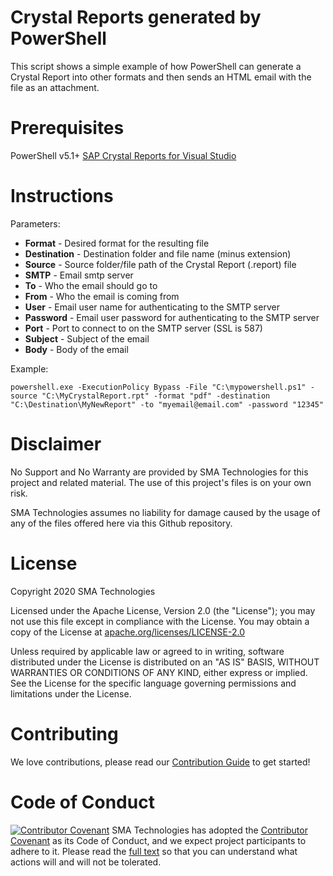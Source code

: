 # Crystal Reports generated by PowerShell
This script shows a simple example of how PowerShell can generate a Crystal Report into other formats and then sends an HTML email with the file as an attachment.

# Prerequisites
PowerShell v5.1+
<a href url="https://www.sap.com/cmp/td/sap-crystal-reports-visual-studio-trial.html">SAP Crystal Reports for Visual Studio</a>

# Instructions
Parameters:
* <b>Format</b> - Desired format for the resulting file
* <b>Destination</b> - Destination folder and file name (minus extension)
* <b>Source</b> - Source folder/file path of the Crystal Report (.report) file
* <b>SMTP</b> - Email smtp server
* <b>To</b> - Who the email should go to
* <b>From</b> - Who the email is coming from
* <b>User</b> - Email user name for authenticating to the SMTP server
* <b>Password</b> - Email user password for authenticating to the SMTP server
* <b>Port</b> - Port to connect to on the SMTP server (SSL is 587)
* <b>Subject</b> - Subject of the email
* <b>Body</b> - Body of the email

Example:
```
powershell.exe -ExecutionPolicy Bypass -File "C:\mypowershell.ps1" -source "C:\MyCrystalReport.rpt" -format "pdf" -destination "C:\Destination\MyNewReport" -to "myemail@email.com" -password "12345"
```

# Disclaimer
No Support and No Warranty are provided by SMA Technologies for this project and related material. The use of this project's files is on your own risk.

SMA Technologies assumes no liability for damage caused by the usage of any of the files offered here via this Github repository.

# License
Copyright 2020 SMA Technologies

Licensed under the Apache License, Version 2.0 (the "License");
you may not use this file except in compliance with the License.
You may obtain a copy of the License at [apache.org/licenses/LICENSE-2.0](http://www.apache.org/licenses/LICENSE-2.0)

Unless required by applicable law or agreed to in writing, software
distributed under the License is distributed on an "AS IS" BASIS,
WITHOUT WARRANTIES OR CONDITIONS OF ANY KIND, either express or implied.
See the License for the specific language governing permissions and
limitations under the License.

# Contributing
We love contributions, please read our [Contribution Guide](CONTRIBUTING.md) to get started!

# Code of Conduct
[![Contributor Covenant](https://img.shields.io/badge/Contributor%20Covenant-v2.0%20adopted-ff69b4.svg)](code-of-conduct.md)
SMA Technologies has adopted the [Contributor Covenant](CODE_OF_CONDUCT.md) as its Code of Conduct, and we expect project participants to adhere to it. Please read the [full text](CODE_OF_CONDUCT.md) so that you can understand what actions will and will not be tolerated.
